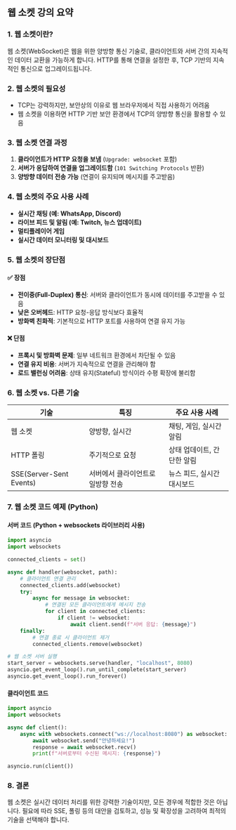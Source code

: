 ## 웹 소켓 강의 요약

### 1. 웹 소켓이란?
웹 소켓(WebSocket)은 웹을 위한 양방향 통신 기술로, 클라이언트와 서버 간의 지속적인 데이터 교환을 가능하게 합니다. HTTP를 통해 연결을 설정한 후, TCP 기반의 지속적인 통신으로 업그레이드됩니다.

### 2. 웹 소켓의 필요성
- TCP는 강력하지만, 보안상의 이유로 웹 브라우저에서 직접 사용하기 어려움
- 웹 소켓을 이용하면 HTTP 기반 보안 환경에서 TCP의 양방향 통신을 활용할 수 있음

### 3. 웹 소켓 연결 과정
1. **클라이언트가 HTTP 요청을 보냄** (`Upgrade: websocket` 포함)
2. **서버가 응답하여 연결을 업그레이드함** (`101 Switching Protocols` 반환)
3. **양방향 데이터 전송 가능** (연결이 유지되며 메시지를 주고받음)

### 4. 웹 소켓의 주요 사용 사례
- **실시간 채팅 (예: WhatsApp, Discord)**
- **라이브 피드 및 알림 (예: Twitch, 뉴스 업데이트)**
- **멀티플레이어 게임**
- **실시간 데이터 모니터링 및 대시보드**

### 5. 웹 소켓의 장단점
#### ✅ 장점
- **전이중(Full-Duplex) 통신**: 서버와 클라이언트가 동시에 데이터를 주고받을 수 있음
- **낮은 오버헤드**: HTTP 요청-응답 방식보다 효율적
- **방화벽 친화적**: 기본적으로 HTTP 포트를 사용하여 연결 유지 가능

#### ❌ 단점
- **프록시 및 방화벽 문제**: 일부 네트워크 환경에서 차단될 수 있음
- **연결 유지 비용**: 서버가 지속적으로 연결을 관리해야 함
- **로드 밸런싱 어려움**: 상태 유지(Stateful) 방식이라 수평 확장에 불리함

### 6. 웹 소켓 vs. 다른 기술
| 기술 | 특징 | 주요 사용 사례 |
|------|------|--------------|
| 웹 소켓 | 양방향, 실시간 | 채팅, 게임, 실시간 알림 |
| HTTP 폴링 | 주기적으로 요청 | 상태 업데이트, 간단한 알림 |
| SSE(Server-Sent Events) | 서버에서 클라이언트로 일방향 전송 | 뉴스 피드, 실시간 대시보드 |

### 7. 웹 소켓 코드 예제 (Python)
#### 서버 코드 (Python + websockets 라이브러리 사용)
```python
import asyncio
import websockets

connected_clients = set()

async def handler(websocket, path):
    # 클라이언트 연결 관리
    connected_clients.add(websocket)
    try:
        async for message in websocket:
            # 연결된 모든 클라이언트에게 메시지 전송
            for client in connected_clients:
                if client != websocket:
                    await client.send(f"서버 응답: {message}")
    finally:
        # 연결 종료 시 클라이언트 제거
        connected_clients.remove(websocket)

# 웹 소켓 서버 실행
start_server = websockets.serve(handler, "localhost", 8080)
asyncio.get_event_loop().run_until_complete(start_server)
asyncio.get_event_loop().run_forever()
```

#### 클라이언트 코드
```python
import asyncio
import websockets

async def client():
    async with websockets.connect("ws://localhost:8080") as websocket:
        await websocket.send("안녕하세요!")
        response = await websocket.recv()
        print(f"서버로부터 수신된 메시지: {response}")

asyncio.run(client())
```

### 8. 결론
웹 소켓은 실시간 데이터 처리를 위한 강력한 기술이지만, 모든 경우에 적합한 것은 아닙니다. 필요에 따라 SSE, 폴링 등의 대안을 검토하고, 성능 및 확장성을 고려하여 최적의 기술을 선택해야 합니다.

